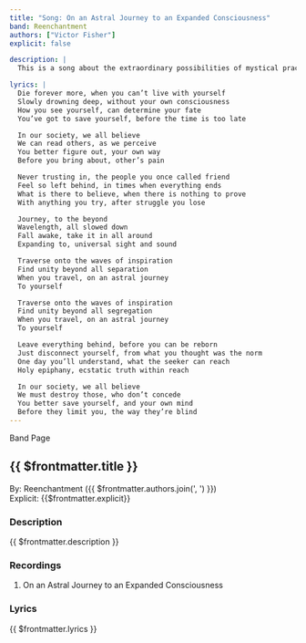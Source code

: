 ```yaml
---
title: "Song: On an Astral Journey to an Expanded Consciousness"
band: Reenchantment
authors: ["Victor Fisher"]
explicit: false

description: |
  This is a song about the extraordinary possibilities of mystical practice.

lyrics: |
  Die forever more, when you can’t live with yourself
  Slowly drowning deep, without your own consciousness
  How you see yourself, can determine your fate
  You’ve got to save yourself, before the time is too late

  In our society, we all believe
  We can read others, as we perceive
  You better figure out, your own way
  Before you bring about, other’s pain

  Never trusting in, the people you once called friend
  Feel so left behind, in times when everything ends
  What is there to believe, when there is nothing to prove
  With anything you try, after struggle you lose

  Journey, to the beyond
  Wavelength, all slowed down
  Fall awake, take it in all around
  Expanding to, universal sight and sound

  Traverse onto the waves of inspiration
  Find unity beyond all separation
  When you travel, on an astral journey
  To yourself

  Traverse onto the waves of inspiration
  Find unity beyond all segregation
  When you travel, on an astral journey
  To yourself

  Leave everything behind, before you can be reborn
  Just disconnect yourself, from what you thought was the norm
  One day you’ll understand, what the seeker can reach
  Holy epiphany, ecstatic truth within reach

  In our society, we all believe
  We must destroy those, who don’t concede
  You better save yourself, and your own mind
  Before they limit you, the way they’re blind
---
```


<g-link to="/16">Band Page</g-link>

## {{ $frontmatter.title }}

By: <g-link to="/16">Reenchantment</g-link> ({{ $frontmatter.authors.join(', ') }})  
Explicit: {{$frontmatter.explicit}}

### Description

<vue-markdown>{{ $frontmatter.description }}</vue-markdown>

### Recordings

1. <g-link to="/119">On an Astral Journey to an Expanded Consciousness</g-link>

### Lyrics

<vue-markdown>{{ $frontmatter.lyrics }}</vue-markdown>
